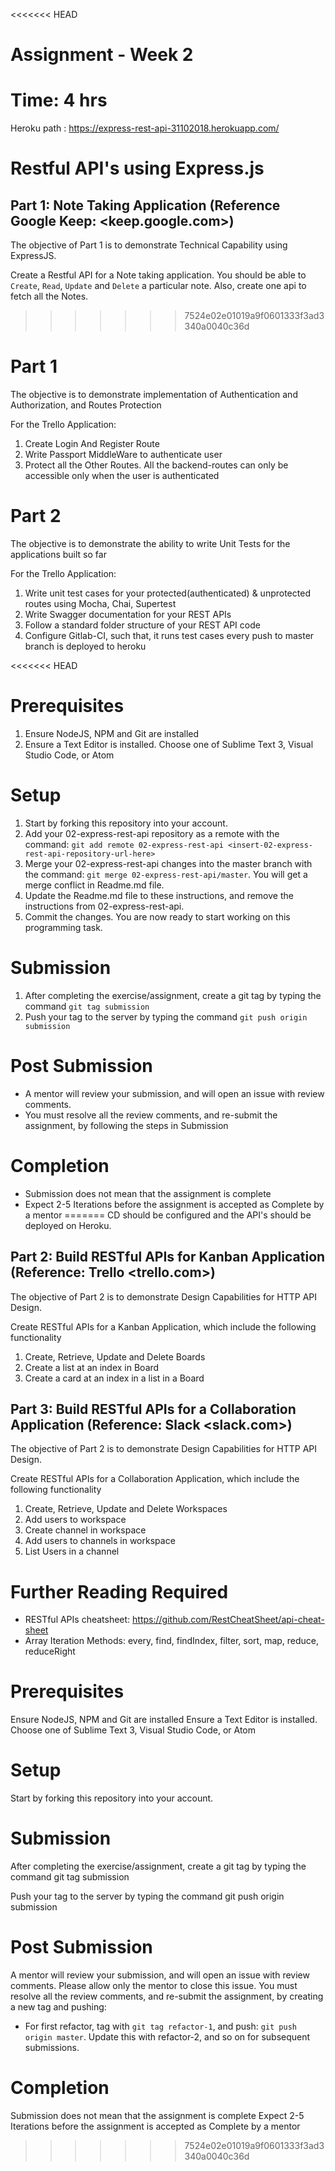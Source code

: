 <<<<<<< HEAD
# Assignment - Week 2

Time: 4 hrs
=======
Heroku path : https://express-rest-api-31102018.herokuapp.com/
# Restful API's using Express.js

## Part 1: Note Taking Application (Reference Google Keep: <keep.google.com>)

The objective of Part 1 is to demonstrate Technical Capability using ExpressJS.

Create a Restful API for a Note taking application. You should be able to `Create`, `Read`, `Update` and `Delete` a particular note. Also, create one api to fetch all the Notes. 
>>>>>>> 7524e02e01019a9f0601333f3ad3340a0040c36d

# Part 1
The objective is to demonstrate implementation of Authentication and Authorization, and Routes Protection

For the Trello Application:
1. Create Login And Register Route
2. Write Passport MiddleWare to authenticate user
3. Protect all the Other Routes. All the backend-routes can only be accessible only when the user is authenticated

# Part 2
The objective is to demonstrate the ability to write Unit Tests for the applications built so far

For the Trello Application:
1. Write unit test cases for your protected(authenticated) & unprotected routes using Mocha, Chai, Supertest
1. Write Swagger documentation for your REST APIs
1. Follow a standard folder structure of your REST API code
1. Configure Gitlab-CI, such that, it runs test cases every push to master branch is deployed to heroku

<<<<<<< HEAD
# Prerequisites
1. Ensure NodeJS, NPM and Git are installed
1. Ensure a Text Editor is installed. Choose one of Sublime Text 3, Visual Studio Code, or Atom

# Setup
1. Start by forking this repository into your account.
2. Add your 02-express-rest-api repository as a remote with the command: `git add remote 02-express-rest-api <insert-02-express-rest-api-repository-url-here>`
3. Merge your 02-express-rest-api changes into the master branch with the command: `git merge 02-express-rest-api/master`. You will get a merge conflict in Readme.md file.
4. Update the Readme.md file to these instructions, and remove the instructions from 02-express-rest-api.
5. Commit the changes. You are now ready to start working on this programming task.

# Submission
1. After completing the exercise/assignment, create a git tag by typing the command `git tag submission`
2. Push your tag to the server by typing the command `git push origin submission`

# Post Submission
- A mentor will review your submission, and will open an issue with review comments.
- You must resolve all the review comments, and re-submit the assignment, by following the steps in Submission

# Completion
- Submission does not mean that the assignment is complete
- Expect 2-5 Iterations before the assignment is accepted as Complete by a mentor
=======
CD should be configured and the API's should be deployed on Heroku.

## Part 2: Build RESTful APIs for Kanban Application (Reference: Trello <trello.com>)

The objective of Part 2 is to demonstrate Design Capabilities for HTTP API Design.

Create RESTful APIs for a Kanban Application, which include the following functionality
1. Create, Retrieve, Update and Delete Boards
2. Create a list at an index in Board
3. Create a card at an index in a list in a Board

## Part 3: Build RESTful APIs for a Collaboration Application (Reference: Slack <slack.com>)

The objective of Part 2 is to demonstrate Design Capabilities for HTTP API Design.

Create RESTful APIs for a Collaboration Application, which include the following functionality
1. Create, Retrieve, Update and Delete Workspaces
2. Add users to workspace
3. Create channel in workspace
4. Add users to channels in workspace
5. List Users in a channel


# Further Reading Required
- RESTful APIs cheatsheet: https://github.com/RestCheatSheet/api-cheat-sheet
- Array Iteration Methods: every, find, findIndex, filter, sort, map, reduce, reduceRight


# Prerequisites

Ensure NodeJS, NPM and Git are installed
Ensure a Text Editor is installed. Choose one of Sublime Text 3, Visual Studio Code, or Atom



# Setup


Start by forking this repository into your account.



# Submission


After completing the exercise/assignment, create a git tag by typing the command git tag submission

Push your tag to the server by typing the command git push origin submission




# Post Submission


A mentor will review your submission, and will open an issue with review comments. Please allow only the mentor to close this issue.
You must resolve all the review comments, and re-submit the assignment, by creating a new tag and pushing:

- For first refactor, tag with `git tag refactor-1`, and push: `git push origin master`. Update this with refactor-2, and so on for subsequent submissions.



# Completion


Submission does not mean that the assignment is complete
Expect 2-5 Iterations before the assignment is accepted as Complete by a mentor
>>>>>>> 7524e02e01019a9f0601333f3ad3340a0040c36d
